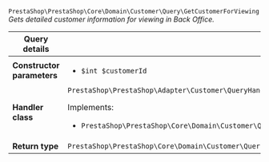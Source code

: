 `PrestaShop\PrestaShop\Core\Domain\Customer\Query\GetCustomerForViewing`
_Gets detailed customer information for viewing in Back Office._

| Query details              |    |
| -------------------------- | -- |
| **Constructor parameters** | <ul> <li>`$int $customerId`</li> </ul> |
| **Handler class**          | `PrestaShop\PrestaShop\Adapter\Customer\QueryHandler\GetCustomerForViewingHandler`  <p> Implements: </p> <ul>  <li>`PrestaShop\PrestaShop\Core\Domain\Customer\QueryHandler\GetCustomerForViewingHandlerInterface`</li>  |
| **Return type** |  `PrestaShop\PrestaShop\Core\Domain\Customer\QueryResult\ViewableCustomer`  |
